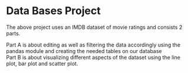 # Data Bases Project

The above project uses an IMDB dataset of movie ratings and consists 2 parts.

Part A is about editing as well as filtering the data accordingly using the pandas module and creating
the needed tables on our database\
Part B is about visualizing different aspects of the dataset using the line plot, bar plot and scatter plot.
